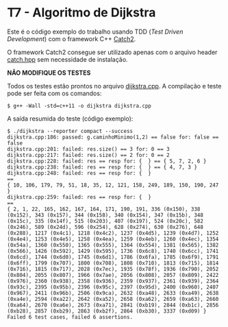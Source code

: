 
# T7 - Algoritmo de Dijkstra

Este é o código exemplo do trabalho usando TDD (*Test Driven Development*) com o framework C++ [Catch2](https://github.com/catchorg/Catch2/tree/v2.x).


O framework Catch2 consegue ser utilizado apenas com o arquivo header [catch.hpp](catch.hpp) sem necessidade de instalação.

**NÃO MODIFIQUE OS TESTES** 

Todos os testes estão prontos no arquivo [dijkstra.cpp](dijkstra.cpp). A compilação e teste pode ser feita com os comandos:
```
$ g++ -Wall -std=c++11 -o dijkstra dijkstra.cpp 
```

A saída resumida do teste (código exemplo):
```
$ ./dijkstra --reporter compact --success
dijkstra.cpp:186: passed: g.caminhoMinimo(1,2) == false for: false == false
dijkstra.cpp:201: failed: res.size() == 3 for: 0 == 3
dijkstra.cpp:217: failed: res.size() == 2 for: 0 == 2
dijkstra.cpp:228: failed: res == resp for: {  } == { 5, 7, 2, 6 }
dijkstra.cpp:238: failed: res == resp for: {  } == { 4, 7, 3 }
dijkstra.cpp:248: failed: res == resp for: {  }
==
{ 10, 106, 179, 79, 51, 18, 35, 12, 121, 158, 249, 189, 150, 190, 247 }
dijkstra.cpp:259: failed: res == resp for: {  }
==
{ 2, 1, 22, 165, 162, 167, 164, 171, 190, 191, 336 (0x150), 338 (0x152), 343 (0x157), 344 (0x158), 340 (0x154), 347 (0x15b), 348 (0x15c), 335 (0x14f), 515 (0x203), 407 (0x197), 524 (0x20c), 582 (0x246), 589 (0x24d), 596 (0x254), 628 (0x274), 630 (0x276), 648 (0x288), 1217 (0x4c1), 1218 (0x4c2), 1237 (0x4d5), 1239 (0x4d7), 1252 (0x4e4), 1253 (0x4e5), 1258 (0x4ea), 1259 (0x4eb), 1260 (0x4ec), 1354 (0x54a), 1360 (0x550), 1365 (0x555), 1364 (0x554), 1381 (0x565), 1382 (0x566), 1426 (0x592), 1429 (0x595), 1736 (0x6c8), 1740 (0x6cc), 1741 (0x6cd), 1744 (0x6d0), 1745 (0x6d1), 1786 (0x6fa), 1785 (0x6f9), 1791 (0x6ff), 1799 (0x707), 1800 (0x708), 1808 (0x710), 1813 (0x715), 1814 (0x716), 1815 (0x717), 2028 (0x7ec), 1935 (0x78f), 1936 (0x790), 2052 (0x804), 2055 (0x807), 1966 (0x7ae), 2056 (0x808), 2057 (0x809), 2422 (0x976), 2360 (0x938), 2358 (0x936), 2359 (0x937), 2361 (0x939), 2364 (0x93c), 2395 (0x95b), 2396 (0x95c), 2397 (0x95d), 2400 (0x960), 2407 (0x967), 2411 (0x96b), 2506 (0x9ca), 2632 (0xa48), 2633 (0xa49), 2638 (0xa4e), 2594 (0xa22), 2642 (0xa52), 2658 (0xa62), 2659 (0xa63), 2660 (0xa64), 2670 (0xa6e), 2673 (0xa71), 2841 (0xb19), 2844 (0xb1c), 2856 (0xb28), 2857 (0xb29), 2863 (0xb2f), 2864 (0xb30), 3337 (0xd09) }
Failed 6 test cases, failed 6 assertions.
```

